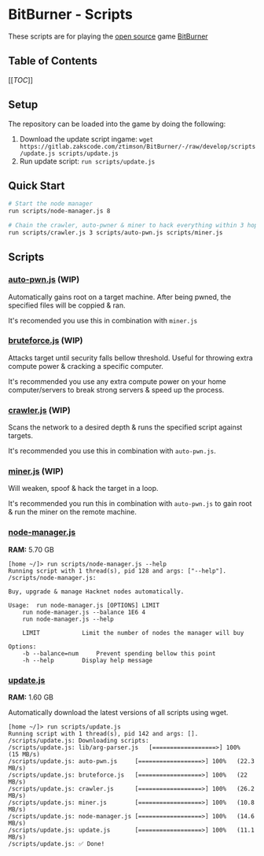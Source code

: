 # BitBurner - Scripts
These scripts are for playing the [open source](https://github.com/danielyxie/bitburner) game [BitBurner](https://danielyxie.github.io/bitburner/)

## Table of Contents
[[_TOC_]]

## Setup
The repository can be loaded into the game by doing the following:
1. Download the update script ingame: `wget https://gitlab.zakscode.com/ztimson/BitBurner/-/raw/develop/scripts/update.js scripts/update.js`
2. Run update script: `run scripts/update.js`

## Quick Start
```bash
# Start the node manager
run scripts/node-manager.js 8

# Chain the crawler, auto-pwner & miner to hack everything within 3 hops
run scripts/crawler.js 3 scripts/auto-pwn.js scripts/miner.js
```

## Scripts
### [auto-pwn.js](./scripts/auto-pwn.js) (WIP)
Automatically gains root on a target machine. After being pwned, the specified files will be coppied & ran.

It's recomended you use this in combination with `miner.js`

### [bruteforce.js](./scripts/bruteforce.js) (WIP)
Attacks target until security falls bellow threshold. Useful for throwing extra compute power & cracking a specific computer.

It's recommended you use any extra compute power on your home computer/servers to break strong servers & speed up the process.

### [crawler.js](./scripts/crawler.js) (WIP)
Scans the network to a desired depth & runs the specified script against targets.

It's recommended you use this in combination with `auto-pwn.js`.

### [miner.js](./scripts/miner.js) (WIP)
Will weaken, spoof & hack the target in a loop.

It's recommended you run this in combination with `auto-pwn.js` to gain root & run the miner on the remote machine.

### [node-manager.js](./scripts/node-manager.js)
**RAM:** 5.70 GB
```
[home ~/]> run scripts/node-manager.js --help
Running script with 1 thread(s), pid 128 and args: ["--help"].
/scripts/node-manager.js: 

Buy, upgrade & manage Hacknet nodes automatically.

Usage:	run node-manager.js [OPTIONS] LIMIT
	run node-manager.js --balance 1E6 4
	run node-manager.js --help

	LIMIT			 Limit the number of nodes the manager will buy

Options:
	-b --balance=num	 Prevent spending bellow this point
	-h --help		 Display help message
```

### [update.js](./scripts/update.js)
**RAM:** 1.60 GB

Automatically download the latest versions of all scripts using wget.
```
[home ~/]> run scripts/update.js
Running script with 1 thread(s), pid 142 and args: [].
/scripts/update.js: Downloading scripts:
/scripts/update.js: lib/arg-parser.js	[==================>] 100% 	 (15 MB/s)
/scripts/update.js: auto-pwn.js		[==================>] 100% 	 (22.3 MB/s)
/scripts/update.js: bruteforce.js	[==================>] 100% 	 (22 MB/s)
/scripts/update.js: crawler.js		[==================>] 100% 	 (26.2 MB/s)
/scripts/update.js: miner.js		[==================>] 100% 	 (10.8 MB/s)
/scripts/update.js: node-manager.js	[==================>] 100% 	 (14.6 MB/s)
/scripts/update.js: update.js		[==================>] 100% 	 (11.1 MB/s)
/scripts/update.js: ✅ Done!
```

